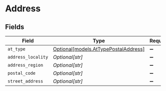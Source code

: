 # Address


## Fields

| Field                                                                    | Type                                                                     | Required                                                                 | Description                                                              |
| ------------------------------------------------------------------------ | ------------------------------------------------------------------------ | ------------------------------------------------------------------------ | ------------------------------------------------------------------------ |
| `at_type`                                                                | [Optional[models.AtTypePostalAddress]](../models/attypepostaladdress.md) | :heavy_minus_sign:                                                       | N/A                                                                      |
| `address_locality`                                                       | *Optional[str]*                                                          | :heavy_minus_sign:                                                       | N/A                                                                      |
| `address_region`                                                         | *Optional[str]*                                                          | :heavy_minus_sign:                                                       | N/A                                                                      |
| `postal_code`                                                            | *Optional[str]*                                                          | :heavy_minus_sign:                                                       | N/A                                                                      |
| `street_address`                                                         | *Optional[str]*                                                          | :heavy_minus_sign:                                                       | N/A                                                                      |